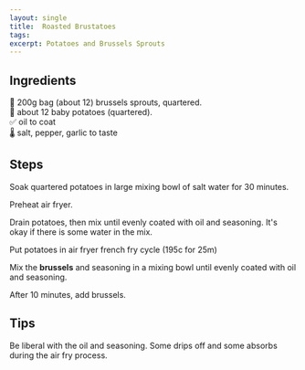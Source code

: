 ```yaml
---
layout: single
title:  Roasted Brustatoes
tags: 
excerpt: Potatoes and Brussels Sprouts
---
```


## Ingredients
🔪 200g bag (about 12) brussels sprouts, quartered.  
🔪 about 12 baby potatoes (quartered).  
✅ oil to coat  
🌡️ salt, pepper, garlic to taste

## Steps
Soak quartered potatoes in large mixing bowl of salt water for 30 minutes.

Preheat air fryer.

Drain potatoes, then mix until evenly coated with oil and seasoning. It's okay if there is some water in the mix.

Put potatoes in air fryer french fry cycle (195c for 25m)

Mix the **brussels** and seasoning in a mixing bowl until evenly coated with oil and seasoning.

After 10 minutes, add brussels.

## Tips
Be liberal with the oil and seasoning. Some drips off and some absorbs during the air fry process.